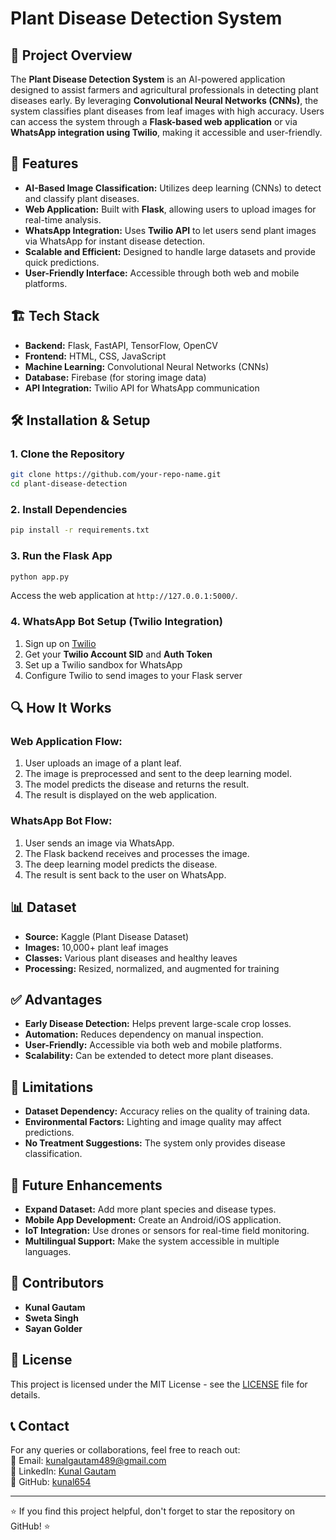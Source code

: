 # Plant Disease Detection System

## 📌 Project Overview
The **Plant Disease Detection System** is an AI-powered application designed to assist farmers and agricultural professionals in detecting plant diseases early. By leveraging **Convolutional Neural Networks (CNNs)**, the system classifies plant diseases from leaf images with high accuracy. Users can access the system through a **Flask-based web application** or via **WhatsApp integration using Twilio**, making it accessible and user-friendly.

## 🚀 Features
- **AI-Based Image Classification:** Utilizes deep learning (CNNs) to detect and classify plant diseases.
- **Web Application:** Built with **Flask**, allowing users to upload images for real-time analysis.
- **WhatsApp Integration:** Uses **Twilio API** to let users send plant images via WhatsApp for instant disease detection.
- **Scalable and Efficient:** Designed to handle large datasets and provide quick predictions.
- **User-Friendly Interface:** Accessible through both web and mobile platforms.

## 🏗️ Tech Stack
- **Backend:** Flask, FastAPI, TensorFlow, OpenCV
- **Frontend:** HTML, CSS, JavaScript
- **Machine Learning:** Convolutional Neural Networks (CNNs)
- **Database:** Firebase (for storing image data)
- **API Integration:** Twilio API for WhatsApp communication

## 🛠️ Installation & Setup
### **1. Clone the Repository**
```sh
git clone https://github.com/your-repo-name.git
cd plant-disease-detection
```

### **2. Install Dependencies**
```sh
pip install -r requirements.txt
```

### **3. Run the Flask App**
```sh
python app.py
```
Access the web application at `http://127.0.0.1:5000/`.

### **4. WhatsApp Bot Setup (Twilio Integration)**
1. Sign up on [Twilio](https://www.twilio.com/)
2. Get your **Twilio Account SID** and **Auth Token**
3. Set up a Twilio sandbox for WhatsApp
4. Configure Twilio to send images to your Flask server

## 🔍 How It Works
### **Web Application Flow:**
1. User uploads an image of a plant leaf.
2. The image is preprocessed and sent to the deep learning model.
3. The model predicts the disease and returns the result.
4. The result is displayed on the web application.

### **WhatsApp Bot Flow:**
1. User sends an image via WhatsApp.
2. The Flask backend receives and processes the image.
3. The deep learning model predicts the disease.
4. The result is sent back to the user on WhatsApp.

## 📊 Dataset
- **Source:** Kaggle (Plant Disease Dataset)
- **Images:** 10,000+ plant leaf images
- **Classes:** Various plant diseases and healthy leaves
- **Processing:** Resized, normalized, and augmented for training

## ✅ Advantages
- **Early Disease Detection:** Helps prevent large-scale crop losses.
- **Automation:** Reduces dependency on manual inspection.
- **User-Friendly:** Accessible via both web and mobile platforms.
- **Scalability:** Can be extended to detect more plant diseases.

## 🚧 Limitations
- **Dataset Dependency:** Accuracy relies on the quality of training data.
- **Environmental Factors:** Lighting and image quality may affect predictions.
- **No Treatment Suggestions:** The system only provides disease classification.

## 📌 Future Enhancements
- **Expand Dataset:** Add more plant species and disease types.
- **Mobile App Development:** Create an Android/iOS application.
- **IoT Integration:** Use drones or sensors for real-time field monitoring.
- **Multilingual Support:** Make the system accessible in multiple languages.

## 🤝 Contributors
- **Kunal Gautam**  
- **Sweta Singh**  
- **Sayan Golder**  

## 📜 License
This project is licensed under the MIT License - see the [LICENSE](LICENSE) file for details.

## 📞 Contact
For any queries or collaborations, feel free to reach out:  
📧 Email: kunalgautam489@gmail.com  
🔗 LinkedIn: [Kunal Gautam](https://www.linkedin.com/in/kunal-gautam-2981b2292/)  
📂 GitHub: [kunal654](https://github.com/kunal654)  

---
⭐ If you find this project helpful, don't forget to star the repository on GitHub! ⭐

